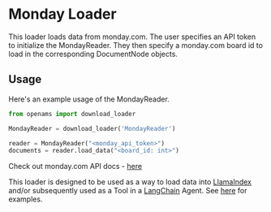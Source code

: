 # Monday Loader

This loader loads data from monday.com. The user specifies an API token to initialize the MondayReader. They then specify a monday.com board id to load in the corresponding DocumentNode objects.

## Usage

Here's an example usage of the MondayReader.

```python
from openams import download_loader

MondayReader = download_loader('MondayReader')

reader = MondayReader("<monday_api_token>")
documents = reader.load_data("<board_id: int>")

```

Check out monday.com API docs - [here](https://developer.monday.com/apps/docs/mondayapi)

This loader is designed to be used as a way to load data into [LlamaIndex](https://github.com/jerryjliu/gpt_index/tree/main/gpt_index) and/or subsequently used as a Tool in a [LangChain](https://github.com/hwchase17/langchain) Agent. See [here](https://github.com/jerryjliu/openams) for examples.
